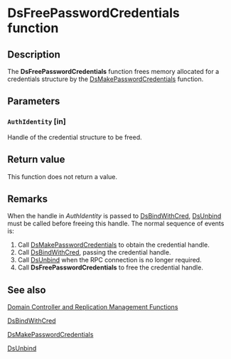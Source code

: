 # DsFreePasswordCredentials function

## Description

The **DsFreePasswordCredentials** function frees memory allocated for a credentials structure by the
[DsMakePasswordCredentials](https://learn.microsoft.com/windows/desktop/api/ntdsapi/nf-ntdsapi-dsmakepasswordcredentialsa) function.

## Parameters

### `AuthIdentity` [in]

Handle of the credential structure to be freed.

## Return value

This function does not return a value.

## Remarks

When the handle in *AuthIdentity* is passed to [DsBindWithCred](https://learn.microsoft.com/windows/desktop/api/ntdsapi/nf-ntdsapi-dsbindwithcreda), [DsUnbind](https://learn.microsoft.com/windows/desktop/api/ntdsapi/nf-ntdsapi-dsunbinda) must be called before freeing this handle. The normal sequence of events is:

1. Call [DsMakePasswordCredentials](https://learn.microsoft.com/windows/desktop/api/ntdsapi/nf-ntdsapi-dsmakepasswordcredentialsa) to obtain the credential handle.
2. Call [DsBindWithCred](https://learn.microsoft.com/windows/desktop/api/ntdsapi/nf-ntdsapi-dsbindwithcreda), passing the credential handle.
3. Call [DsUnbind](https://learn.microsoft.com/windows/desktop/api/ntdsapi/nf-ntdsapi-dsunbinda) when the RPC connection is no longer required.
4. Call **DsFreePasswordCredentials** to free the credential handle.

## See also

[Domain Controller and Replication Management Functions](https://learn.microsoft.com/windows/desktop/AD/dc-and-replication-management-functions)

[DsBindWithCred](https://learn.microsoft.com/windows/desktop/api/ntdsapi/nf-ntdsapi-dsbindwithcreda)

[DsMakePasswordCredentials](https://learn.microsoft.com/windows/desktop/api/ntdsapi/nf-ntdsapi-dsmakepasswordcredentialsa)

[DsUnbind](https://learn.microsoft.com/windows/desktop/api/ntdsapi/nf-ntdsapi-dsunbinda)